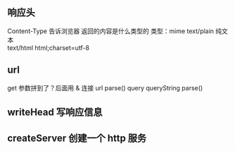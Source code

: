 ## 响应头 
Content-Type 告诉浏览器 返回的内容是什么类型的
类型：mime   text/plain 纯文本   
              text/html html;charset=utf-8

## url 
get 参数拼到了？后面用 & 连接
url parse() query 
queryString parse() 

## writeHead 写响应信息
## createServer 创建一个 http 服务